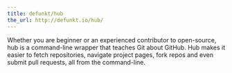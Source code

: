 ```yaml
---
title: defunkt/hub
the_url: http://defunkt.io/hub/
---
```


Whether you are beginner or an experienced contributor to open-source, hub is a command-line wrapper that teaches Git about GitHub. Hub makes it easier to fetch repositories, navigate project pages, fork repos and even submit pull requests, all from the command-line.
